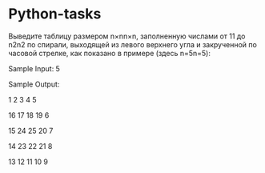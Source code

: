 # Python-tasks
Выведите таблицу размером n×nn×n, заполненную числами от 11 до n2n2 по спирали, выходящей из левого верхнего угла и закрученной по часовой стрелке, как показано в примере (здесь n=5n=5):

Sample Input:
5

Sample Output:

1 2 3 4 5

16 17 18 19 6

15 24 25 20 7

14 23 22 21 8

13 12 11 10 9
